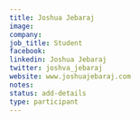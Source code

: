 ```yaml
---
title: Joshua Jebaraj
image:
company: 
job_title: Student
facebook:
linkedin: Joshua Jebaraj
twitter: joshva_jebaraj
website: www.joshuajebaraj.com
notes:
status: add-details
type: participant
---
```


<!-- put more details about participant here -->